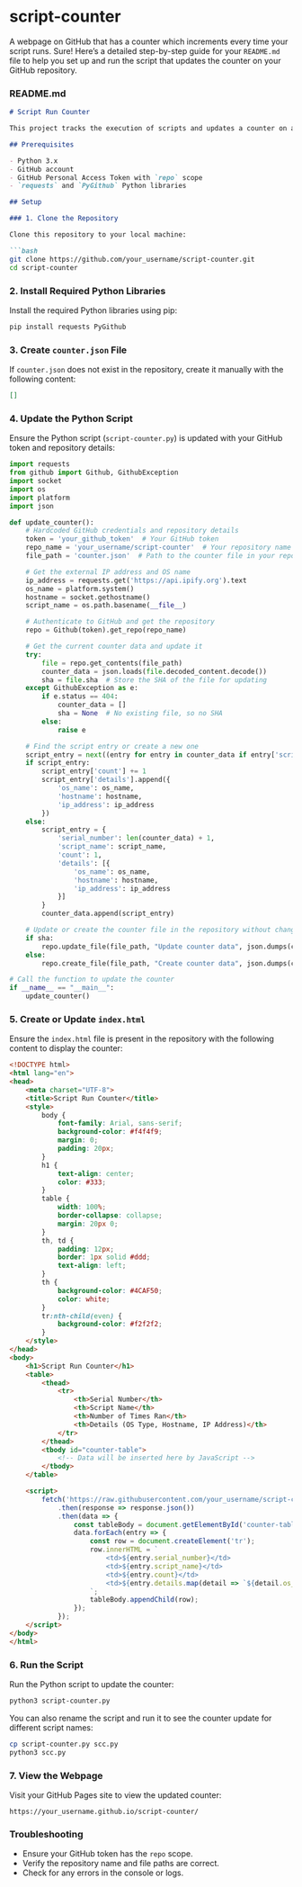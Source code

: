 # script-counter
A webpage on GitHub that has a counter which increments every time your script runs.
Sure! Here’s a detailed step-by-step guide for your `README.md` file to help you set up and run the script that updates the counter on your GitHub repository.

### README.md

```markdown
# Script Run Counter

This project tracks the execution of scripts and updates a counter on a GitHub repository. The counter is displayed on a webpage in a tabular format, showing the script name, the number of times it has run, and details about the machine it ran on.

## Prerequisites

- Python 3.x
- GitHub account
- GitHub Personal Access Token with `repo` scope
- `requests` and `PyGithub` Python libraries

## Setup

### 1. Clone the Repository

Clone this repository to your local machine:

```bash
git clone https://github.com/your_username/script-counter.git
cd script-counter
```

### 2. Install Required Python Libraries

Install the required Python libraries using pip:

```bash
pip install requests PyGithub
```

### 3. Create `counter.json` File

If `counter.json` does not exist in the repository, create it manually with the following content:

```json
[]
```

### 4. Update the Python Script

Ensure the Python script (`script-counter.py`) is updated with your GitHub token and repository details:

```python
import requests
from github import Github, GithubException
import socket
import os
import platform
import json

def update_counter():
    # Hardcoded GitHub credentials and repository details
    token = 'your_github_token'  # Your GitHub token
    repo_name = 'your_username/script-counter'  # Your repository name
    file_path = 'counter.json'  # Path to the counter file in your repository

    # Get the external IP address and OS name
    ip_address = requests.get('https://api.ipify.org').text
    os_name = platform.system()
    hostname = socket.gethostname()
    script_name = os.path.basename(__file__)

    # Authenticate to GitHub and get the repository
    repo = Github(token).get_repo(repo_name)

    # Get the current counter data and update it
    try:
        file = repo.get_contents(file_path)
        counter_data = json.loads(file.decoded_content.decode())
        sha = file.sha  # Store the SHA of the file for updating
    except GithubException as e:
        if e.status == 404:
            counter_data = []
            sha = None  # No existing file, so no SHA
        else:
            raise e

    # Find the script entry or create a new one
    script_entry = next((entry for entry in counter_data if entry['script_name'] == script_name), None)
    if script_entry:
        script_entry['count'] += 1
        script_entry['details'].append({
            'os_name': os_name,
            'hostname': hostname,
            'ip_address': ip_address
        })
    else:
        script_entry = {
            'serial_number': len(counter_data) + 1,
            'script_name': script_name,
            'count': 1,
            'details': [{
                'os_name': os_name,
                'hostname': hostname,
                'ip_address': ip_address
            }]
        }
        counter_data.append(script_entry)

    # Update or create the counter file in the repository without changing the web page
    if sha:
        repo.update_file(file_path, "Update counter data", json.dumps(counter_data), sha)
    else:
        repo.create_file(file_path, "Create counter data", json.dumps(counter_data))

# Call the function to update the counter
if __name__ == "__main__":
    update_counter()
```

### 5. Create or Update `index.html`

Ensure the `index.html` file is present in the repository with the following content to display the counter:

```html
<!DOCTYPE html>
<html lang="en">
<head>
    <meta charset="UTF-8">
    <title>Script Run Counter</title>
    <style>
        body {
            font-family: Arial, sans-serif;
            background-color: #f4f4f9;
            margin: 0;
            padding: 20px;
        }
        h1 {
            text-align: center;
            color: #333;
        }
        table {
            width: 100%;
            border-collapse: collapse;
            margin: 20px 0;
        }
        th, td {
            padding: 12px;
            border: 1px solid #ddd;
            text-align: left;
        }
        th {
            background-color: #4CAF50;
            color: white;
        }
        tr:nth-child(even) {
            background-color: #f2f2f2;
        }
    </style>
</head>
<body>
    <h1>Script Run Counter</h1>
    <table>
        <thead>
            <tr>
                <th>Serial Number</th>
                <th>Script Name</th>
                <th>Number of Times Ran</th>
                <th>Details (OS Type, Hostname, IP Address)</th>
            </tr>
        </thead>
        <tbody id="counter-table">
            <!-- Data will be inserted here by JavaScript -->
        </tbody>
    </table>

    <script>
        fetch('https://raw.githubusercontent.com/your_username/script-counter/main/counter.json')
            .then(response => response.json())
            .then(data => {
                const tableBody = document.getElementById('counter-table');
                data.forEach(entry => {
                    const row = document.createElement('tr');
                    row.innerHTML = `
                        <td>${entry.serial_number}</td>
                        <td>${entry.script_name}</td>
                        <td>${entry.count}</td>
                        <td>${entry.details.map(detail => `${detail.os_name}, ${detail.hostname}, ${detail.ip_address}`).join('<br>')}</td>
                    `;
                    tableBody.appendChild(row);
                });
            });
    </script>
</body>
</html>
```

### 6. Run the Script

Run the Python script to update the counter:

```bash
python3 script-counter.py
```

You can also rename the script and run it to see the counter update for different script names:

```bash
cp script-counter.py scc.py
python3 scc.py
```

### 7. View the Webpage

Visit your GitHub Pages site to view the updated counter:

```
https://your_username.github.io/script-counter/
```

### Troubleshooting

- Ensure your GitHub token has the `repo` scope.
- Verify the repository name and file paths are correct.
- Check for any errors in the console or logs.
